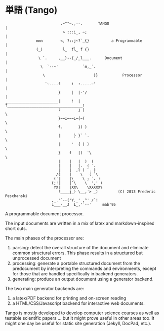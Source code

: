 単語 (Tango)
============

                             .~""~.,--.       TANGO                       |
                              > :::i_, ~;                                 |
                  mmn        <, ?::j~?`_{}          a Programmable        |
                  (_)         l_  fl_ f {}                                |
                   \ `.     ,__}--{_/_l___.      Document                 |
                    \  `--~'           `m,_`.                             |
                     \                      )}           Processor        |
                      `~----f     i  :-----~'                             |
                            }     |  |-'/                                 |
    ________________________|     !  | f__________________________________!
                            l        j |                                   \
                            }==I===I={~(                                    \
                            f.       1( )                                    \
                            |      } }` `.                                    \
                            |     '  { ) )                                     \
                            }    f   |(  `\                                     \
                            |    |   |  )  )
                            |    |   |.  ( `.
                            |    |  ,l ) `. )
                           /{    |    \   ( `\
                          ('|    |\    \ ; `. )
                         (;!|    |`\    \  ',' )
                          YX|    |XX\    \XXXXXY
                            !____j_) \__,'> _)         (C) 2013 Frederic Peschanski
                         ,_.'`--('Y,_' ,^' /`!               
                         L___-__J  L_,'`--'     mab'95


A programmable document processor.

The input documents are written in a mix of latex and markdown-inspired short cuts.

The main phases of the processor are:
 
 1. parsing: detect the overall structure of the document and eliminate common structural errors.
    This phase results in a structured but unprocessed document
 2. processing: generate a portable structured document from the predocument by interpreting the
    commands and environments, except for those that are handled specifically in backend generators.
 3. generating: produce an output document using a generator backend.

The two main generator backends are:

 1. a latex/PDF backend for printing and on-screen reading
 2. a HTML/CSS/Javascript backend for interactive web documents.

Tango is mostly developed to develop computer science courses
 as well as testable scientific papers ... but it might prove useful in other areas too.
 It might one day be useful for static site generation (Jekyll, DocPad, etc.).


